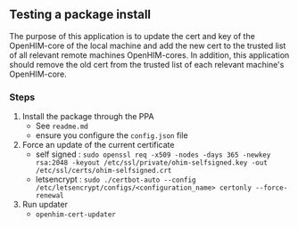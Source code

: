## Testing a package install
The purpose of this application is to update the cert and key of the OpenHIM-core of the local machine and add the new cert to the trusted list of all relevant remote machines OpenHIM-cores. In addition, this application should remove the old cert from the trusted list of each relevant machine's OpenHIM-core.

### Steps
1. Install the package through the PPA
    - See `readme.md`
    - ensure you configure the `config.json` file
2. Force an update of the current certificate
    - self signed : `sudo openssl req -x509 -nodes -days 365 -newkey rsa:2048 -keyout /etc/ssl/private/ohim-selfsigned.key -out /etc/ssl/certs/ohim-selfsigned.crt`
    - letsencrypt : `sudo ./certbot-auto --config /etc/letsencrypt/configs/<configuration_name> certonly --force-renewal`
3. Run updater
    - `openhim-cert-updater`